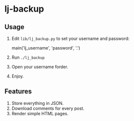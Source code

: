 # lj-backup

Usage
-----

1. Edit `lib/lj_backup.py` to set your username and password:

    main('lj_username', 'password', '.')

2. Run `./lj_backup`

3. Open your username forder.

4. Enjoy.


Features
--------
1. Store everything in JSON.
2. Download comments for every post.
3. Render simple HTML pages.
